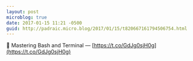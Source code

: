 ```yaml
---
layout: post
microblog: true
date: 2017-01-15 11:21 -0500
guid: http://padraic.micro.blog/2017/01/15/t820667161794506754.html
---
```

🔗 Mastering Bash and Terminal — [https://t.co/GdJg0sjH0g](https://t.co/GdJg0sjH0g)
